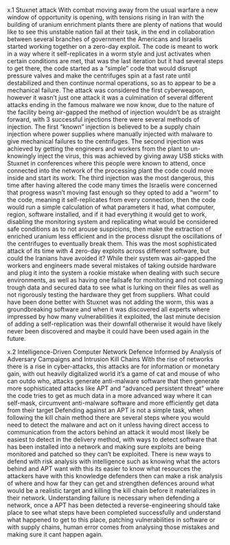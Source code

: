 x.1
Stuxnet attack 
With combat moving away from the usual warfare a new window of opportunity is opening, with tensions rising in Iran with the building of uranium enrichment plants there are plenty of nations that would like to see this unstable nation fail at their task, in the end in collaboration between several branches of government the Americans and Israelis started working together on a zero-day exploit.
The code is meant to work in a way where it self-replicates in a worm style and just activates when certain conditions are met, that was the last iteration but it had several steps to get there, the code started as a “simple” code that would disrupt pressure valves and make the centrifuges spin at a fast rate until destabilized and then continue normal operations, so as to appear to be a mechanical failure.
The attack was considered the first cyberweapon, however it wasn’t just one attack it was a culmination of several different attacks ending in the famous malware we now know, due to the nature of the facility being air-gapped the method of injection wouldn’t be as straight forward, with 3 successful injections there were several methods of injection.
The first “known” injection is believed to be a supply chain injection where power supplies where manually injected with malware to give mechanical failures to the centrifuges.
The second injection was achieved by getting the engineers and workers from the plant to un-knowingly inject the virus, this was achieved by giving away USB sticks with Stuxnet in conferences where this people were known to attend, once connected into the network of the processing plant the code could move inside and start its work.
The third injection was the most dangerous, this time after having altered the code many times the Israelis were concerned that progress wasn’t moving fast enough so they opted to add a “worm” to the code, meaning it self-replicates from every connection, then the code would run a simple calculation of what parameters it had, what computer, region, software installed, and if it had everything it would get to work, disabling the monitoring system and replicating what would be considered safe conditions as to not arouse suspicions, then make the extraction of enriched uranium less efficient and in the process disrupt the oscillations of the centrifuges to eventually break them.
This was the most sophisticated attack of its time with 4 zero-day exploits across different software, but could the Iranians have avoided it? While their system was air-gapped the workers and engineers made several mistakes of taking outside hardware and plug it into the system a rookie mistake when dealing with such secure environments, as well as having one failsafe for monitoring and not coaming trough data and secured data to see what is lurking on their files as well as not rigorously testing the hardware they get from suppliers.
What could have been done better with Stuxnet was not adding the worm, this was a groundbreaking software and when it was discovered all experts where impressed by how many vulnerabilities it exploited, the last minute decision of adding a self-replication was their downfall otherwise it would have likely never been discovered and maybe it could have been used again in the future.


x.2
Intelligence-Driven Computer Network Defence Informed by Analysis of Adversary Campaigns and Intrusion Kill Chains 
With the rise of networks there is a rise in cyber-attacks, this attacks are for information or monetary gain, with out heavily digitalized world it’s a game of cat and mouse of who can outdo who, attacks generate anti-malware software that then generate more sophisticated attacks like APT and “advanced persistent threat” where the code tries to get as much data in a more advanced way where it can self-mask, circumvent anti-malware software and more efficiently get data from their target 
Defending against an APT is not a simple task, when following the kill chain method there are several steps where you would need to detect the malware and act on it unless having direct access to communication from the actors behind an attack it would most likely be easiest to detect in the delivery method, with ways to detect software that has been installed into a network and making sure exploits are being monitored and patched so they can’t be exploited.
There is new ways to defend with risk analysis with intelligence such as knowing what the actors behind and APT want with this its easier to know what resources the attackers have with this knowledge defenders then can make a risk analysis of where and how far they can get and strengthen defences around what would be a realistic target and killing the kill chain before it materializes in their network.
Understanding failure is necessary when defending a network, once a APT has been detected a reverse-engineering should take place to see what steps have been completed successfully and understand what happened to get to this place, patching vulnerabilities in software or with supply chains, human error comes from analysing those mistakes and making sure it cant happen again.
